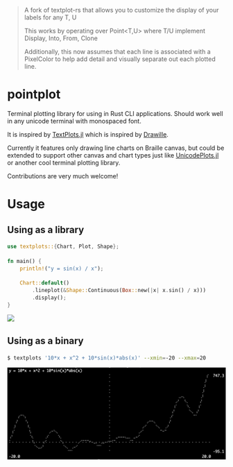 > A fork of textplot-rs that allows you to customize the display of your labels for any T, U
>
> This works by operating over Point<T,U> where T/U implement  Display, Into<f64>, From<f64>, Clone
> 
> Additionally, this now assumes that each line is associated with a PixelColor to help add detail and visually separate out each plotted line.
# pointplot

Terminal plotting library for using in Rust CLI applications.
Should work well in any unicode terminal with monospaced font.

It is inspired by [TextPlots.jl](https://github.com/sunetos/TextPlots.jl) which is inspired by [Drawille](https://github.com/asciimoo/drawille).

Currently it features only drawing line charts on Braille canvas, but could be extended
to support other canvas and chart types just like [UnicodePlots.jl](https://github.com/Evizero/UnicodePlots.jl)
or another cool terminal plotting library.

Contributions are very much welcome!

# Usage

## Using as a library

```rust
use textplots::{Chart, Plot, Shape};

fn main() {
    println!("y = sin(x) / x");
    
    Chart::default()
        .lineplot(&Shape::Continuous(Box::new(|x| x.sin() / x)))
        .display();
}
```

<img src="https://raw.githubusercontent.com/loony-bean/textplots-rs/master/doc/demo.png">

## Using as a binary

```sh
$ textplots '10*x + x^2 + 10*sin(x)*abs(x)' --xmin=-20 --xmax=20
```

<img src="https://raw.githubusercontent.com/loony-bean/textplots-rs/master/doc/demo4.png">
